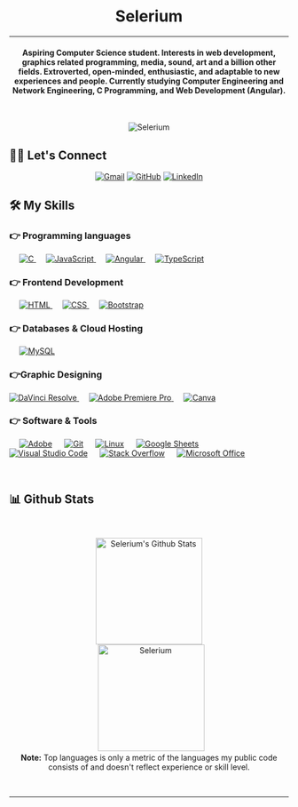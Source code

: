 <h1 align="center">Selerium</h1>
<hr/>
<h4 align="center">Aspiring Computer Science student. Interests in web development, graphics related programming, media, sound, art and a billion other fields. Extroverted, open-minded, enthusiastic, and adaptable to new experiences and people. Currently studying Computer Engineering and Network Engineering, C Programming, and Web Development (Angular).</h4>
<br>
<p align="center"> <img src="https://komarev.com/ghpvc/?username=Selerium&label=Profile%20views&color=0e75b6&style=plastic" alt="Selerium" /> </p>

## 🙋‍♀️ Let's Connect
<p align="center">
<!--   <a href="https://mywebsite.portfolio"><img src="https://img.icons8.com/bubbles/50/000000/web.png" alt="Website"/></a> -->
	<a href="mailto:johnadithya008@gmail.com"><img src="https://img.icons8.com/bubbles/50/000000/gmail.png" alt="Gmail"/></a>
	<a href="https://github.com/Selerium"><img src="https://img.icons8.com/bubbles/50/000000/github.png" alt="GitHub"/></a>
	<a href="https://www.linkedin.com/in/john-adithya-80b71017a"><img src="https://img.icons8.com/bubbles/50/000000/linkedin.png" alt="LinkedIn"/></a>
<!-- 	<a href="https://www.facebook.com/"><img src="https://img.icons8.com/bubbles/50/000000/facebook-new.png" alt="Facebook"/></a> -->
<!-- 	<a href="https://instagram.com/"><img src="https://img.icons8.com/bubbles/50/000000/instagram.png" alt="Instagram"/></a> -->
	
</p>

## 🛠️ My Skills

### 👉 Programming languages

<p align="left"> 
  &emsp; 
  <a href="https://www.cprogramming.com/" target="_blank"> 
    <img alt="C" src="https://img.shields.io/badge/C%20-%232370ED.svg?logo=c&logoColor=white">
  </a> 
  &emsp;
  <a href="https://developer.mozilla.org/en-US/docs/Web/JavaScript" target="_blank"> 
     <img alt="JavaScript" src="https://img.shields.io/badge/JavaScript%20-%23F7DF1E.svg?logo=javascript&logoColor=black">
   </a>
  &emsp;
  <a href="https://angular.io" target="_blank"> 
    <img alt="Angular" src="https://img.shields.io/badge/Angular-%23007396.svg?logo=angular&logoColor=white">
  </a>
  &emsp;
  <a href="https://www.java.com" target="_blank"> 
    <img alt="TypeScript" src="https://img.shields.io/badge/TypeScript-%23007396.svg?logo=typescript&logoColor=white">
  </a>
</p>

### 👉 Frontend Development
<p align="left"> 
  &emsp; 
  <a href="https://www.w3.org/html/" target="_blank"> 
   <img alt="HTML" src="https://img.shields.io/badge/HTML5%20-%23E34F26.svg?logo=html5&logoColor=white">
  </a>   
  &emsp;
  <a href="https://www.w3schools.com/css/" target="_blank">
    <img alt="CSS" src="https://img.shields.io/badge/CSS%20-%231572B6.svg?logo=css3&logoColor=white">
  </a> 
   &emsp;
  <a href="https://getbootstrap.com" target="_blank"> 
    <img alt="Bootstrap" src="https://img.shields.io/badge/Bootstrap-%23563D7C.svg?style=flat&logo=bootstrap&logoColor=white"/>
  </a>
</p>

### 👉 Databases & Cloud Hosting
<p align="left">
  &emsp;
    <a href="https://www.mysql.com/"><img alt="MySQL" src="https://img.shields.io/badge/MySQL-%2300f.svg?style=flat&llogo=mysql&logoColor=white"></a>
 </p>
  
### 👉Graphic Designing
<p align="left">
  <a href="https://www.adobe.com/in/products/photoshop-lightroom.html" target="_blank"> 
    <img alt="DaVinci Resolve" src="https://img.shields.io/badge/DaVinci Resolve-%2300f.svg?style=flat&logo=davinciresolve&logoColor=white"/>
  </a>
   &emsp;
  <a href="https://www.adobe.com/in/products/premiere.html" target="_blank"> 
   <img alt="Adobe Premiere Pro" src="https://img.shields.io/badge/Adobe Premiere Pro-%2300f.svg?style=flat&logo=adobepremierepro&logoColor=white"/>
  </a>
    &emsp;
  <a href="#">
  	<img alt="Canva" src="https://img.shields.io/badge/Canva-%2300C4CC.svg?style=flat&logo=Canva&logoColor=white"/>
  </a>
 </p>

 ### 👉 Software & Tools
 
<p>
  &emsp;
    <a href="#"><img alt="Adobe" src="https://img.shields.io/badge/Adobe%20-%23FF0000.svg?logo=adobe&logoColor=white"></a>
  &emsp;
    <a href="#"><img alt="Git" src="https://img.shields.io/badge/Git%20-%23F05033.svg?logo=git&logoColor=white"></a>
  &emsp;
    <a href="#"><img alt="Linux" src="https://img.shields.io/badge/Linux-FCC624?style=flat&logo=linux&logoColor=black"></a>
  &emsp;
    <a href="#"><img alt="Google Sheets" src="https://img.shields.io/badge/Google%20Sheets%20-%2334A853.svg?logo=google%20sheets&logoColor=white"></a>
  &emsp;
    <a href="#"><img alt="Visual Studio Code" src="https://img.shields.io/badge/Visual%20Studio%20Code-0078d7.svg?logo=visual-studio-code&logoColor=white"></a>
  &emsp;
    <a href="#"><img alt="Stack Overflow" src="https://img.shields.io/badge/-Stack%20Overflow-FE7A16?logo=stack-overflow&logoColor=white"></a>
  &emsp;
    <a href="#"><img alt="Microsoft Office" src="https://img.shields.io/badge/Microsoft%20Office-FE7A16?logo=microsoft-office&logoColor=white"></a>
  &emsp;
</p>

<br/>

## 📊 Github Stats

  <br/>
  <p align="center">
    <a href="https://github.com/anuraghazra/github-readme-stats"><img alt="Selerium's Github Stats" src="https://github-readme-stats.vercel.app/api?username=Selerium&show_icons=true&count_private=true&theme=algolia" height="192px"/></a>
<br/>
  &nbsp;
	  <img src="https://github-readme-stats.vercel.app/api/top-langs?username=Selerium&show_icons=true&locale=en&layout=compact&theme=algolia" alt="Selerium" height="192px"/>
  <br/>
  <b>Note:</b> Top languages is only a metric of the languages my public code consists of and doesn't reflect experience or skill level.
  </p>

<br/>


<hr/>
